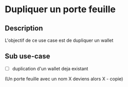 # Dupliquer un porte feuille

## Description

L'objectif de ce use case est de dupliquer un wallet

## Sub use-case

- [ ] duplication d'un wallet deja existant

(Un porte feuille avec un nom X deviens alors X - copie)
